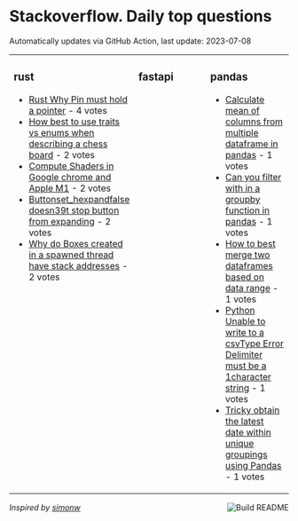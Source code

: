 # Stackoverflow. Daily top questions 

Automatically updates via GitHub Action, last update: <!-- date starts -->2023-07-08<!-- date ends -->


<table><tr><td valign="top" width="33%">

### rust
<!-- rust starts -->
* [Rust Why Pin must hold a pointer](https://stackoverflow.com/questions/76644327/rust-why-pin-must-hold-a-pointer) - 4 votes
* [How best to use traits vs enums when describing a chess board](https://stackoverflow.com/questions/76638452/how-best-to-use-traits-vs-enums-when-describing-a-chess-board) - 2 votes
* [Compute Shaders in Google chrome and Apple M1](https://stackoverflow.com/questions/76640552/compute-shaders-in-google-chrome-and-apple-m1) - 2 votes
* [Buttonset_hexpandfalse doesn39t stop button from expanding](https://stackoverflow.com/questions/76633295/button-set-hexpandfalse-doesnt-stop-button-from-expanding) - 2 votes
* [Why do Boxes created in a spawned thread have stack addresses](https://stackoverflow.com/questions/76635173/why-do-boxes-created-in-a-spawned-thread-have-stack-addresses) - 2 votes
<!-- rust ends -->
</td><td valign="top" width="34%">


### fastapi
<!-- fastapi starts -->

<!-- fastapi ends -->
</td><td valign="top" width="34%">


### pandas
<!-- pandas starts -->
* [Calculate mean of columns from multiple dataframe in pandas](https://stackoverflow.com/questions/76633791/calculate-mean-of-columns-from-multiple-dataframe-in-pandas) - 1 votes
* [Can you filter with in a groupby function in pandas](https://stackoverflow.com/questions/76639743/can-you-filter-with-in-a-groupby-function-in-pandas) - 1 votes
* [How to best merge two dataframes based on data range](https://stackoverflow.com/questions/76638011/how-to-best-merge-two-dataframes-based-on-data-range) - 1 votes
* [Python Unable to write to a csvType Error Delimiter must be a 1character string](https://stackoverflow.com/questions/76642142/python-unable-to-write-to-a-csv-type-error-delimiter-must-be-a-1-character) - 1 votes
* [Tricky obtain the latest date within unique groupings using Pandas](https://stackoverflow.com/questions/76640642/tricky-obtain-the-latest-date-within-unique-groupings-using-pandas) - 1 votes
<!-- pandas ends -->
</td></tr></table>

<a href="https://github.com/hp0404/hp0404/actions"><img src="https://github.com/hp0404/hp0404/workflows/Build%20README/badge.svg" align="right" alt="Build README"></a> <p>*Inspired by  [simonw](https://github.com/simonw/simonw)*</p>
